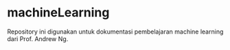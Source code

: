 # machineLearning
Repository ini digunakan untuk dokumentasi pembelajaran machine learning dari Prof. Andrew Ng.
